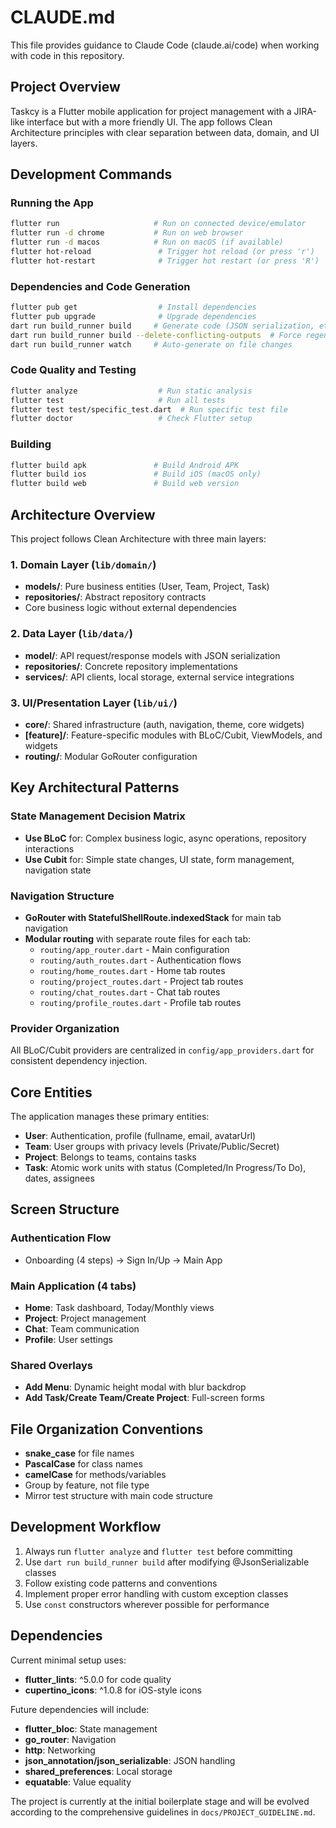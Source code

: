 # CLAUDE.md

This file provides guidance to Claude Code (claude.ai/code) when working with code in this repository.

## Project Overview

Taskcy is a Flutter mobile application for project management with a JIRA-like interface but with a more friendly UI. The app follows Clean Architecture principles with clear separation between data, domain, and UI layers.

## Development Commands

### Running the App
```bash
flutter run                     # Run on connected device/emulator
flutter run -d chrome           # Run on web browser  
flutter run -d macos            # Run on macOS (if available)
flutter hot-reload               # Trigger hot reload (or press 'r')
flutter hot-restart              # Trigger hot restart (or press 'R')
```

### Dependencies and Code Generation
```bash
flutter pub get                  # Install dependencies
flutter pub upgrade              # Upgrade dependencies
dart run build_runner build     # Generate code (JSON serialization, etc.)
dart run build_runner build --delete-conflicting-outputs  # Force regenerate
dart run build_runner watch     # Auto-generate on file changes
```

### Code Quality and Testing
```bash
flutter analyze                  # Run static analysis
flutter test                     # Run all tests
flutter test test/specific_test.dart  # Run specific test file
flutter doctor                   # Check Flutter setup
```

### Building
```bash
flutter build apk               # Build Android APK
flutter build ios               # Build iOS (macOS only)
flutter build web               # Build web version
```

## Architecture Overview

This project follows Clean Architecture with three main layers:

### 1. Domain Layer (`lib/domain/`)
- **models/**: Pure business entities (User, Team, Project, Task)
- **repositories/**: Abstract repository contracts
- Core business logic without external dependencies

### 2. Data Layer (`lib/data/`)  
- **model/**: API request/response models with JSON serialization
- **repositories/**: Concrete repository implementations
- **services/**: API clients, local storage, external service integrations

### 3. UI/Presentation Layer (`lib/ui/`)
- **core/**: Shared infrastructure (auth, navigation, theme, core widgets)
- **[feature]/**: Feature-specific modules with BLoC/Cubit, ViewModels, and widgets
- **routing/**: Modular GoRouter configuration

## Key Architectural Patterns

### State Management Decision Matrix
- **Use BLoC** for: Complex business logic, async operations, repository interactions
- **Use Cubit** for: Simple state changes, UI state, form management, navigation state

### Navigation Structure  
- **GoRouter with StatefulShellRoute.indexedStack** for main tab navigation
- **Modular routing** with separate route files for each tab:
  - `routing/app_router.dart` - Main configuration
  - `routing/auth_routes.dart` - Authentication flows
  - `routing/home_routes.dart` - Home tab routes
  - `routing/project_routes.dart` - Project tab routes
  - `routing/chat_routes.dart` - Chat tab routes  
  - `routing/profile_routes.dart` - Profile tab routes

### Provider Organization
All BLoC/Cubit providers are centralized in `config/app_providers.dart` for consistent dependency injection.

## Core Entities

The application manages these primary entities:
- **User**: Authentication, profile (fullname, email, avatarUrl)
- **Team**: User groups with privacy levels (Private/Public/Secret)
- **Project**: Belongs to teams, contains tasks
- **Task**: Atomic work units with status (Completed/In Progress/To Do), dates, assignees

## Screen Structure

### Authentication Flow
- Onboarding (4 steps) → Sign In/Up → Main App

### Main Application (4 tabs)
- **Home**: Task dashboard, Today/Monthly views
- **Project**: Project management
- **Chat**: Team communication  
- **Profile**: User settings

### Shared Overlays
- **Add Menu**: Dynamic height modal with blur backdrop
- **Add Task/Create Team/Create Project**: Full-screen forms

## File Organization Conventions

- **snake_case** for file names
- **PascalCase** for class names  
- **camelCase** for methods/variables
- Group by feature, not file type
- Mirror test structure with main code structure

## Development Workflow

1. Always run `flutter analyze` and `flutter test` before committing
2. Use `dart run build_runner build` after modifying @JsonSerializable classes
3. Follow existing code patterns and conventions
4. Implement proper error handling with custom exception classes
5. Use `const` constructors wherever possible for performance

## Dependencies

Current minimal setup uses:
- **flutter_lints**: ^5.0.0 for code quality
- **cupertino_icons**: ^1.0.8 for iOS-style icons

Future dependencies will include:
- **flutter_bloc**: State management
- **go_router**: Navigation  
- **http**: Networking
- **json_annotation/json_serializable**: JSON handling
- **shared_preferences**: Local storage
- **equatable**: Value equality

The project is currently at the initial boilerplate stage and will be evolved according to the comprehensive guidelines in `docs/PROJECT_GUIDELINE.md`.